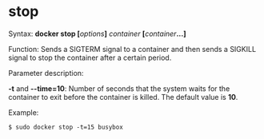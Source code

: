 # stop<a name="EN-US_TOPIC_0184808257"></a>

Syntax:  **docker stop \[**_options_**\]** _container_ **\[**_container_**...\]**

Function: Sends a SIGTERM signal to a container and then sends a SIGKILL signal to stop the container after a certain period.

Parameter description:

**-t**  and  **--time=10**: Number of seconds that the system waits for the container to exit before the container is killed. The default value is  **10**.

Example:

```
$ sudo docker stop -t=15 busybox
```

